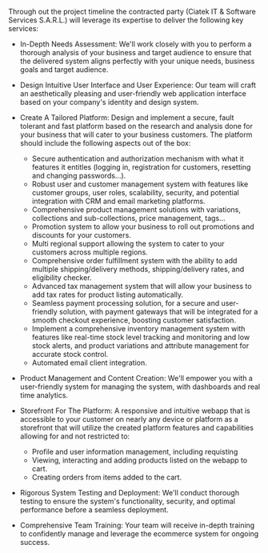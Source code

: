 Through out the project timeline the contracted party (Ciatek IT & Software Services S.A.R.L.) will leverage its expertise to deliver the following key services:

- In-Depth Needs Assessment: We'll work closely with you to perform a thorough analysis of your business and target audience to ensure that the delivered system aligns perfectly with your unique needs, business goals and target audience.

- Design Intuitive User Interface and User Experience: Our team will craft an aesthetically pleasing and user-friendly web application interface based on your company's identity and design system.

- Create A Tailored Platform: Design and implement a secure, fault tolerant and fast platform based on the research and analysis done for your business that will cater to your business customers. The platform should include the following aspects out of the box:
	- Secure authentication and authorization mechanism with what it features it entitles (logging in, registration for customers, resetting and changing passwords...).
	- Robust user and customer management system with features like customer groups, user roles, scalability, security, and potential integration with CRM and email marketing platforms.
	- Comprehensive product management solutions with variations, collections and sub-collections, price management, tags...
	- Promotion system to allow your business to roll out promotions and discounts for your customers.
	- Multi regional support allowing the system to cater to your customers across multiple regions.
	- Comprehensive order fulfillment system with the ability to add multiple shipping/delivery methods, shipping/delivery rates, and eligibility checker.
	- Advanced tax management system that will allow your business to add tax rates for product listing automatically.
	- Seamless payment processing solution, for a secure and user-friendly solution, with payment gateways that will be integrated for a smooth checkout experience, boosting customer satisfaction.
	- Implement a comprehensive inventory management system with features like real-time stock level tracking and monitoring and low stock alerts, and product variations and attribute management for accurate stock control.
	- Automated email client integration.

- Product Management and Content Creation: We'll empower you with a user-friendly system for managing the system, with dashboards and real time analytics.

- Storefront For The Platform: A responsive and intuitive webapp that is accessible to your customer on nearly any device or platform as a storefront that will utilize the created platform features and capabilities allowing for and not restricted to:
	- Profile and user information management, including requisting 
	- Viewing, interacting and adding products listed on the webapp to cart.
	- Creating orders from items added to the cart.

- Rigorous System Testing and Deployment: We'll conduct thorough testing to ensure the system's functionality, security, and optimal performance before a seamless deployment.

- Comprehensive Team Training: Your team will receive in-depth training to confidently manage and leverage the ecommerce system for ongoing success.